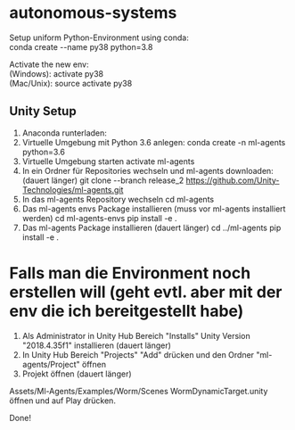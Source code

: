 # autonomous-systems

Setup uniform Python-Environment using conda:  
conda create --name py38 python=3.8

Activate the new env:  
(Windows): activate py38  
(Mac/Unix): source activate py38


## Unity Setup
1. Anaconda runterladen:
1. Virtuelle Umgebung mit Python 3.6 anlegen:
conda create -n ml-agents python=3.6
1. Virtuelle Umgebung starten
activate ml-agents
1. In ein Ordner für Repositories wechseln und ml-agents downloaden: (dauert länger)
git clone --branch release_2 https://github.com/Unity-Technologies/ml-agents.git
1. In das ml-agents Repository wechseln
cd ml-agents
1. Das ml-agents envs Package installieren (muss vor ml-agents installiert werden)
cd ml-agents-envs
pip install -e .
1. Das ml-agents Package installieren (dauert länger)
cd ../ml-agents
pip install -e .

# Falls man die Environment noch erstellen will (geht evtl. aber mit der env die ich bereitgestellt habe)

1. Als Administrator in Unity Hub Bereich "Installs"  Unity Version "2018.4.35f1" installieren (dauert länger)
1. In Unity Hub Bereich "Projects" "Add" drücken und den Ordner "ml-agents/Project" öffnen
1. Projekt öffnen (dauert länger)

Assets/Ml-Agents/Examples/Worm/Scenes WormDynamicTarget.unity öffnen und auf Play drücken.

Done!

